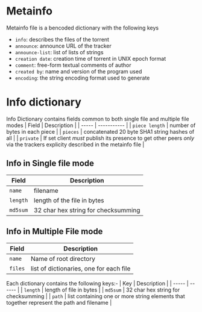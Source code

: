 # Metainfo
Metainfo file is a bencoded dictionary with the following keys
* `info`: describes the files of the torrent
* `announce`: announce URL of the tracker
* `announce-list`: list of lists of strings
* `creation date`: creation time of torrent in UNIX epoch format
* `comment`: free-form textual comments of author
* `created by`: name and version of the program used
* `encoding`: the string encoding format used to generate

# Info dictionary
Info Dictionary contains fields common to both single file and multiple file
modes
|		Field		|				Description		|
|		-----		|				-----------		|
| `piece length`	| number of bytes in each piece |
| `pieces`			| concatenated 20 byte SHA1 string hashes of all |
| `private`			| If set client *must* publish its presence to get other peers *only* via the trackers explicity described in the metainfo file	|

## Info in Single file mode
|		Field		|		Description		|
|		-----		|		-----------		|
|	`name`			|	filename	|
| `length`		|	length of the file in bytes |
| `md5sum`		|	32 char hex string for checksumming |

## Info in Multiple File mode
|		Field		|		Description		|
|		----		|		------			|
|	`name`			| Name of root directory |
| `files`		|	list of dictionaries, one for each file	|
Each dictionary contains the following keys:-
|		Key			|		Description		|
|	-----			|		------			|
|	`length`		|	length of file in bytes |
| `md5sum`			|	32 char hex string for checksumming |
| `path`			|	list containing one or more string elements that together represent the path and filename	|
